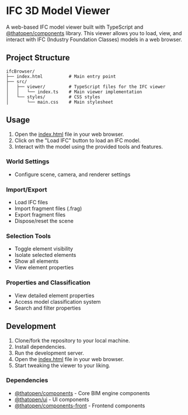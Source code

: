 # IFC 3D Model Viewer

A web-based IFC model viewer built with TypeScript and [@thatopen/components](https://github.com/ThatOpen/engine_components) library. This viewer allows you to load, view, and interact with IFC (Industry Foundation Classes) models in a web browser.

## Project Structure

```
ifcBrowser/
├── index.html          # Main entry point
├── src/
│   ├── viewer/         # TypeScript files for the IFC viewer
│   │   └── index.ts    # Main viewer implementation
│   └── styles/         # CSS styles
│       └── main.css    # Main stylesheet
```

## Usage

1. Open the [index.html](index.html) file in your web browser.
2. Click on the "Load IFC" button to load an IFC model.
3. Interact with the model using the provided tools and features.

### World Settings
- Configure scene, camera, and renderer settings

### Import/Export
- Load IFC files
- Import fragment files (.frag)
- Export fragment files
- Dispose/reset the scene

### Selection Tools
- Toggle element visibility
- Isolate selected elements
- Show all elements
- View element properties

### Properties and Classification
- View detailed element properties
- Access model classification system
- Search and filter properties

## Development

1. Clone/fork the repository to your local machine.
2. Install dependencies.
3. Run the development server.
4. Open the [index.html](index.html) file in your web browser.
5. Start tweaking the viewer to your liking.

### Dependencies

- [@thatopen/components](https://github.com/ThatOpen/engine_components) - Core BIM engine components
- [@thatopen/ui](https://github.com/ThatOpen/engine_components) - UI components
- [@thatopen/components-front](https://github.com/ThatOpen/engine_components) - Frontend components
